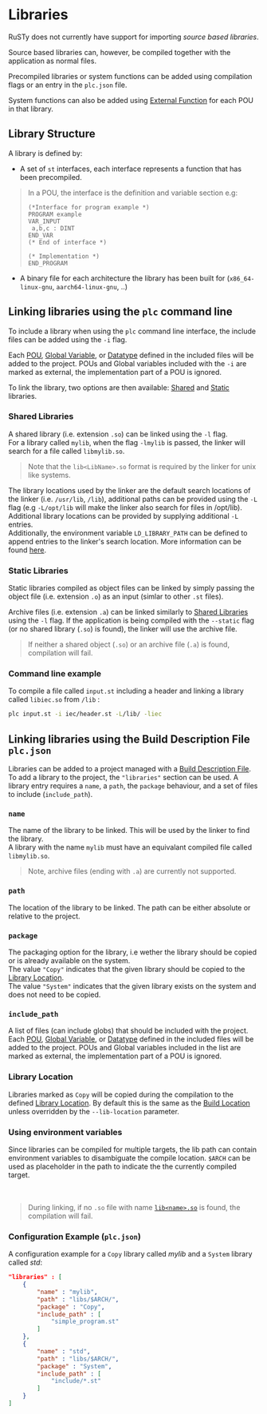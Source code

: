 # Libraries

RuSTy does not currently have support for importing _source based libraries_.

Source based libraries can, however, be compiled together with the application as normal files.

Precompiled libraries or system functions can be added using compilation flags or an entry in the `plc.json` file.

System functions can also be added using [External Function](libraries/external_functions.md) for each POU in that library.

## Library Structure

A library is defined by:

- A set of `st` interfaces, each interface represents a function that has been precompiled.

 > In a POU, the interface is the definition and variable section e.g:
>
 > ```iecst
 > (*Interface for program example *)
 > PROGRAM example
 > VAR_INPUT
 >  a,b,c : DINT
 > END_VAR 
 > (* End of interface *)
 >
 > (* Implementation *)
 > END_PROGRAM
 > ```
>
- A binary file for each architecture the library has been built for (`x86_64-linux-gnu`, `aarch64-linux-gnu`, ..)

## Linking libraries using the `plc` command line

To include a library when using the `plc` command line interface, the include files can be added using the `-i` flag.

Each [POU](pous.md), [Global Variable](variables.md), or [Datatype](datatypes.md) defined in the included files will be added to the project.
POUs and Global variables included with the `-i` are marked as external, the implementation part of a POU is ignored.

To link the library, two options are then available: [Shared](#shared-libraries) and [Static](#static-libraries) libraries.

### Shared Libraries

A shared library (i.e. extension `.so`) can be linked using the `-l` flag. </br>
For a library called `mylib`, when the flag `-lmylib` is passed, the linker will search for a file called `libmylib.so`.

> Note that the `lib<LibName>.so` format is required by the linker for unix like systems.

The library locations used by the linker are the default search locations of the linker (i.e. `/usr/lib`, `/lib`), additional paths can be provided using the `-L` flag (e.g `-L/opt/lib` will make the linker also search for files in /opt/lib).</br>
Additional library locations can be provided by supplying additional `-L` entries.</br>
Additionally, the environment variable `LD_LIBRARY_PATH` can be defined to append entries to the linker's search location. More information can be found [here](https://tldp.org/HOWTO/Program-Library-HOWTO/shared-libraries.html).

### Static Libraries

Static libraries compiled as object files can be linked by simply passing the object file (i.e. extension `.o`) as an input (simlar to other `.st` files).

Archive files (i.e. extension `.a`) can be linked similarly to [Shared Libraries](#shared-libraries) using the `-l` flag.
If the application is being compiled with the `--static` flag (or no shared library (`.so`) is found), the linker will use the archive file.</br>

> If neither a shared object (`.so`) or an archive file (`.a`) is found, compilation will fail.

### Command line example

To compile a file called `input.st` including a header and linking a library called `libiec.so` from `/lib` :

```sh
plc input.st -i iec/header.st -L/lib/ -liec
```

## Linking libraries using the Build Description File `plc.json`

Libraries can be added to a project managed with a [Build Description File](using_rusty/build_description_file.md#build-description-file-plcjson). </br>
To add a library to the project, the `"libraries"` section can be used.
A library entry requires a `name`, a `path`, the `package` behaviour, and a set of files to include (`include_path`).

### `name`

The name of the library to be linked. This will be used by the linker to find the library. </br>
A library with the name `mylib` must have an equivalant compiled file called `libmylib.so`.
> Note, archive files (ending with `.a`) are currently not supported.

### `path`

The location of the library to be linked. The path can be either absolute or relative to the project. </br>

### `package`

The packaging option for the library, i.e wether the library should be copied or is already available on the system.</br>
The value <a name="copy">`"Copy"`</a> indicates that the given library should be copied to the [Library Location](#library-location). </br>
The value <a name="system">`"System"`</a> indicates that the given library exists on the system and does not need to be copied.

### `include_path`

A list of files (can include globs) that should be included with the project.</br>
Each [POU](pous.md), [Global Variable](variables.md), or [Datatype](datatypes.md) defined in the included files will be added to the project.
POUs and Global variables included in the list are marked as external, the implementation part of a POU is ignored.

### Library Location

Libraries marked as `Copy` will be copied during the compilation to the defined [Library Location](using_rusty/build_description_file.md#--lib-location).
By default this is the same as the [Build Location](using_rusty/build_description_file.md#--build-location) unless overridden by the `--lib-location` parameter.

### Using environment variables

Since libraries can be compiled for multiple targets, the lib path can contain environment variables to disambiguate the compile location.
`$ARCH` can be used as placeholder in the path to indicate the the currently compiled target.
</br></br></br>

> During linking, if no `.so` file with name [`lib<name>.so`](#name) is found, the compilation will fail.

### Configuration Example (`plc.json`)

A configuration example for a `Copy` library called _mylib_ and a `System` library called _std_:

```json
"libraries" : [
    {
        "name" : "mylib",
        "path" : "libs/$ARCH/",
        "package" : "Copy",
        "include_path" : [
            "simple_program.st"
        ]
    },
    {
        "name" : "std",
        "path" : "libs/$ARCH/",
        "package" : "System",
        "include_path" : [
            "include/*.st"
        ]
    }
]
```
